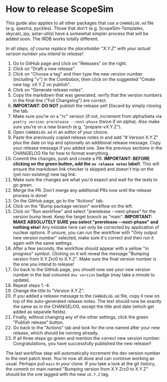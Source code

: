 # How to release ScopeSim

This guide also applies to all other packages that use a `CHANGELOG.md` file (e.g. spextra, pyckles). Those that don't (e.g. ScopeSim-Templates, skycalc_ipy, astar-utils) have a somewhat simpler process that will be added soon. The IRDB works totally different.

_In all steps, of course replace the placeholder "X.Y.Z" with your actual version number you intend to release!_

1. Go to GitHub page and click on "Releases" on the right.
2. Click on "Draft a new release".
3. Click on "Choose a tag" and then type the new version number (including "v") in the Combobox, then click on the suggested "Create new tag: vX.Y.Z on publish".
4. Click on "Generate release notes".
5. Copy the markdown that was generated, verify that the version numbers in the final line ("Full Changelog") are correct.
6. **IMPORTANT: DO NOT** publish the release yet! Discard by simply closing the tab.
7. Make sure you're on a "rc" version (if not, increment from alpha/beta via `poetry version prerelease --next-phase` (twice if on alpha). Also make sure you're on a new branch (e.g. "prepare-vX.Y.Z").
8. Open `CHANGELOG.md` in an editor of your choice.
9. Paste the previously copied release notes in and add "# Version X.Y.Z" plus the date on top and optionally an additional release message. Copy your release message if you added one. See the previous sections in the CHANGELOG file for how to format everything.
10. Commit the changes, push and create a PR. **IMPORTANT: BEFORE clicking on the green button, add the `no release notes` label!**. This will ensure the markdown link checker is skipped and doesn't trip on the (yet non-existing) new tag link.
11. Make sure the changes are what you'd expect and wait for the tests to go green.
12. Merge the PR. Don't merge any additional PRs now until the release process is done!
13. On the GitHub page, go to the "Actions" tab.
14. Click on the "Bump package version" workflow on the left.
15. Click on "Run workflow" and select "prerelease --next-phase" for the version bump level. Keep the target branch as "main". **IMPORTANT: MAKE ABSOLUTELY SURE you select "prerelease --next-phase" and nothing else!** Any mistake here can only be corrected by application of nuclear options. If unsure, you can run the workflow with "Only output new version number" selected, make sure it's correct and then run it again with the same settings.
16. After a few seconds, the workflow should appear with a yellow "in progress" symbol. Clicking on it will reveal the message "Bumping version from X.Y.Zrc0 to X.Y.Z". Make sure the final version number is the one you intend to release!
17. Go back to the GitHub page, you should now see your new version number in the teal coloured `dev version` badge (may take a minute to update).
18. Repeat steps 1.-4.
19. Change the title to "Version X.Y.Z".
20. If you added a release message to the `CHANGELOG.md` file, copy it now on top of the auto-generated release notes. The text should now be exactly the same as in the CHANGELOG, except the title and date (which get added as separate fields).
21. Finally, without changing any of the other settings, click the green "Publish release" button.
21. Go back to the "Actions" tab and look for the one named after your new release, which should be running already.
22. If all three steps go green and mention the correct new version number: Congratulations, you have successfully published the new release!!

The last workflow step will automatically increment the dev version number to the next patch level. You're now all done and can continue working as usual. Perhaps pull `main` in your clone. If you take a look at the git history, the commit on main named "Bumping version from X.Y.Zrc0 to X.Y.Z" should be the one tagged with the new `vX.Y.Z` tag.
